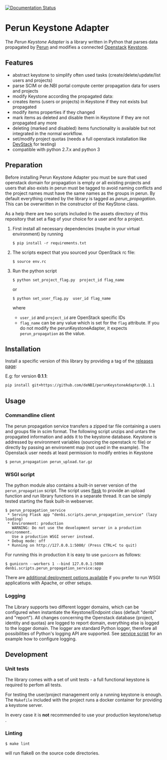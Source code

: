 [![Documentation Status](https://readthedocs.org/projects/perunkeystoneadapter/badge/?version=latest)](https://perunkeystoneadapter.readthedocs.io/en/latest/?badge=latest)

# Perun Keystone Adapter

The *Perun Keystone Adapter* is a library written in Python that parses data propagated by [Perun](https://perun.elixir-czech.cz) and modifies a connected [Openstack](https://www.openstack.org) [Keystone](https://docs.openstack.org/keystone/latest/).

## Features

 -  abstract keystone to simplify often used tasks (create/delete/update/list users and projects)
 -  parse SCIM or de.NBI portal compute center propagation data for users and projects
 -  modify Keystone according the propagated data:
 -  creates items (users or projects) in Keystone if they not exists but propagated
 -  modify items properties if they changed
 -  mark items as deleted and disable them in Keystone if they are not propagated any more
 -  deleting (marked and disabled) items functionality is available but not integrated in the normal workflow.
 -  set/modify project quotas (needs a full openstack  installation like [DevStack](https://docs.openstack.org/devstack/latest/) for testing)
 -  compatible with python 2.7.x and python 3

## Preparation

Before installing Perun Keystone Adapter you must be sure that used openstack domain for propagation is empty *or*  all existing projects and users that also exists in perun must be tagged to avoid naming conflicts and the project names must have the same names as the groups in perun. By default everything created by the library is tagged as *perun_propagation*. This can be overwritten in the constructor of the KeyStone class.

As a help there are two scripts included in the assets directory of this repository that set a flag of your choice for a user and for a project.

1. First install all necessary dependencies (maybe in your virtual environment) by running

   ```console
   $ pip install -r requirements.txt
   ```

2. The scripts expect that you sourced your OpenStack rc file:

   ```console
   $ source env.rc
   ```

3. Run the python script

   ```console
   $ python set_project_flag.py  project_id flag_name
   ```

   or

   ```console
   $ python set_user_flag.py  user_id flag_name
   ```

   where

   * `user_id` and `project_id` are OpenStack specific IDs
   * `flag_name` can be any value which is set for the `flag` attribute. If you do not modify the perunKeystoneAdapter, it expects `perun_propagation` as the value.

## Installation

Install a specific version of this library by providing a tag of the [releases page](https://github.com/deNBI/perunKeystoneAdapter/releases):

E.g: for version **0.1.1**:

```bash
pip install git+https://github.com/deNBI/perunKeystoneAdapter@0.1.1
```

## Usage

### Commandline client

The perun propagation service transfers a zipped tar file containing a users and groups file in scim format.
The following script unzips and untars the propagated information and adds it to the keystone database. Keystone is addressed by environment variables (sourcing the openstack rc file) or directly by passing an environemt map (not used in the example). The Openstack user needs at least permission to modify entries in Keystone

```console
$ perun_propagation perun_upload.tar.gz
```

### WSGI script

The python module also contains a built-in server version of the `perun_propagation` script. The script uses [flask](http://flask.pocoo.org/) to provide an upload function and run library functions in a separate thread. It can be simply tested starting the flask built-in webserver.

```console
$ perun_propagation_service
 * Serving Flask app "denbi.scripts.perun_propagation_service" (lazy loading)
 * Environment: production
   WARNING: Do not use the development server in a production environment.
   Use a production WSGI server instead.
 * Debug mode: off
 * Running on http://127.0.0.1:5000/ (Press CTRL+C to quit)
```

For running this in production it is easy to use `gunicorn` as follows:

```console
$ gunicorn --workers 1 --bind 127.0.0.1:5000 denbi.scripts.perun_propagation_service:app
```

There are [additional deployment options available](http://flask.pocoo.org/docs/0.12/deploying/) if you prefer to run WSGI applications with Apache, or other setups.

### Logging 
The Library supports two different logger domains, which can be configured when instantiate the Keystone/Endpoint class (default "denbi" and "report").
All changes concerning the Openstack database (project, identity and quotas) are logged to report domain, everything else 
is logged to the logger domain. The logger are standard Python logger, therefore all possibilities of Python's logging API 
are supported.
See [service script](denbi/scripts/perun_propagation_service.py) for an example  how to configure logging. 


## Development

### Unit tests

The library comes with a set of unit tests - a full functional keystone is required to perfom all tests.

For testing the user/project management only a running keystone is enough. The `Makefile` included with 
the project runs a docker container for providing a keystone server. 

In every case it is **not** recommended to use your production keystone/setup .



### Linting

```
$ make lint
```

will run flake8 on the source code directories.
